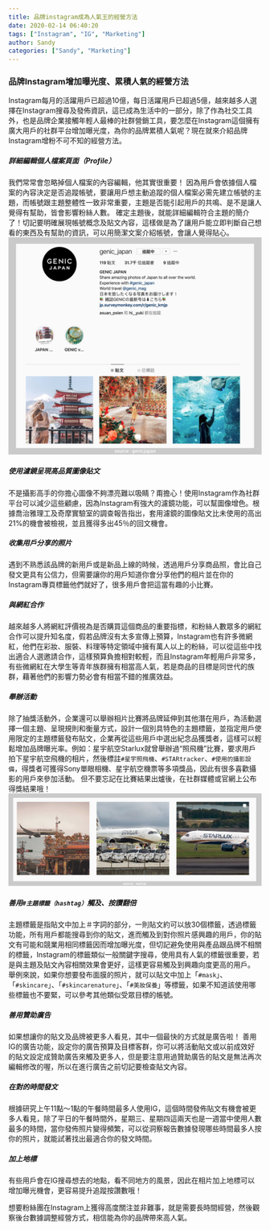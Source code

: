 ```yaml
---
title: 品牌instagram成為人氣王的經營方法
date: 2020-02-14 06:40:20
tags: ["Instagram", "IG", "Marketing"]
author: Sandy
categories: ["Sandy", "Marketing"]
---
```


### 品牌Instagram增加曝光度、累積人氣的經營方法
Instagram每月的活躍用戶已超過10億，每日活躍用戶已超過5億，越來越多人選擇在Instagram搜尋及發佈資訊，這已成為生活中的一部分，除了作為社交工具外，也是品牌企業接觸年輕人最棒的社群營銷工具，要怎麼在Instagram這個擁有廣大用戶的社群平台增加曝光度，為你的品牌累積人氣呢？現在就來介紹品牌Instagram增粉不可不知的經營方法。

<!-- more -->

##### 詳細編輯個人檔案頁面（Profile）
我們常常會忽略掉個人檔案的內容編輯，他其實很重要！
因為用戶會依據個人檔案的內容決定是否追蹤帳號，要讓用戶想主動追蹤的個人檔案必需先建立帳號的主題，而帳號跟主題整體性一致非常重要，主題是否能引起用戶的共鳴、是不是讓人覺得有幫助，皆會影響粉絲人數。
確定主題後，就能詳細編輯符合主題的簡介了！切記要明確展現帳號概念及貼文內容，這樣做是為了讓用戶能立即判斷自己想看的東西及有幫助的資訊，可以用簡潔文案介紹帳號，會讓人覺得貼心。
![image1](image1.jpg)

##### 使用濾鏡呈現高品質圖像貼文
不是攝影高手的你擔心圖像不夠漂亮難以吸睛？甭擔心！使用Instagram作為社群平台可以減少這些顧慮，因為Instagram有強大的濾鏡功能，可以幫圖像增色。根據喬治雅理工及奇摩實驗室的調查報告指出，套用濾鏡的圖像貼文比未使用的高出21%的機會被檢視，並且獲得多出45％的回文機會。

##### 收集用戶分享的照片
遇到不熟悉該品牌的新用戶或是新品上線的時候，透過用戶分享商品照，會比自己發文更具有公信力，但需要讓你的用戶知道你會分享他們的相片並在你的Instagram專頁標籤他們就好了，很多用戶會把這當有趣的小比賽。

##### 與網紅合作
越來越多人將網紅評價視為是否購買這個商品的重要指標，和粉絲人數眾多的網紅合作可以提升知名度，假若品牌沒有太多宣傳上預算，Instagram也有許多微網紅，他們在彩妝、服裝、料理等特定領域中擁有萬人以上的粉絲，可以從這些中找出適合人選邀請合作，這樣預算負擔相對較輕，而且Instagram年輕用戶非常多，有些微網紅在大學生等青年族群擁有相當高人氣，若是商品的目標是同世代的族群，藉著他們的影響力勢必會有相當不錯的推廣效益。

##### 舉辦活動
除了抽獎活動外，企業還可以舉辦相片比賽將品牌延伸到其他潛在用戶，為活動選擇一個主題、呈現規則和衡量方式，設計一個別具特色的主題標籤，並指定用戶使用限定的主題標籤發布貼文，企業再從這些用戶中選出紀念品獲獎者，這樣可以輕鬆增加品牌曝光率。例如：星宇航空Starlux就曾舉辦過“照飛機”比賽，要求用戶拍下星宇航空飛機的相片，然後標註`#星宇照飛機`、`#STARtracker`、`#使用的攝影設備`，得獎者可獲得Sony單眼相機、星宇航空機票等多項獎品，因此有很多喜歡攝影的用戶來參加活動。
但不要忘記在比賽結果出爐後，在社群媒體或官網上公布得獎結果哦！
![image2](image2.jpg)

##### 善用`#主題標籤（hashtag）`觸及、按讚翻倍
主題標籤是指貼文中加上＃字詞的部分，一則貼文約可以放30個標籤，透過標籤功能，所有用戶都能搜尋到你的貼文，進而觸及到對你照片感興趣的用戶，你的貼文有可能和競業用相同標籤因而增加曝光度，但切記避免使用與產品跟品牌不相關的標籤，Instagram的標籤類似一般關鍵字搜尋，使用具有人氣的標籤很重要，若是與主題及貼文內容相關效果會更好，這樣更容易觸及到興趣向度更高的用戶。
舉例來說，如果你想要發布面膜的照片，就可以貼文中加上「`#mask`」、「`#skincare`」、「`#skincarenature`」、「`#美妝保養`」等標籤，如果不知道該使用哪些標籤也不要緊，可以參考其他類似受眾目標的帳號。

##### 善用贊助廣告
如果想讓你的貼文及品牌被更多人看見，其中一個最快的方式就是廣告啦！
善用IG的廣告功能，設定你的廣告預算及目標客群，你可以將活動貼文或以前成效好的貼文設定成贊助廣告來觸及更多人，但是要注意用過贊助廣告的貼文是無法再次編輯修改的喔，所以在進行廣告之前切記要檢查貼文內容。

##### 在對的時間發文
根據研究上午11點～1點的午餐時間最多人使用IG，這個時間發佈貼文有機會被更多人看見，除了平日的午餐時間外，星期三、星期四這兩天也是一週當中使用人數最多的時間，當你發佈照片變得頻繁，可以從洞察報告數據發現哪些時間最多人按你的照片，就能試著找出最適合你的發文時間。

##### 加上地標
有些用戶會在IG搜尋想去的地點，看不同地方的風景，因此在相片加上地標可以增加曝光機會，更容易提升追蹤按讚數哦！

想要粉絲團在Instagram上獲得高度關注並非難事，就是需要長時間經營，然後觀察後台數據調整經營方式，相信能為你的品牌帶來高人氣。
